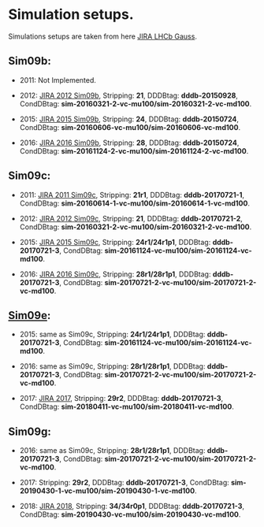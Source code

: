 # Simulation setups.

Simulations setups are taken from here [JIRA LHCb Gauss](https://its.cern.ch/jira/browse/LHCBGAUSS-602).

## Sim09b:

* 2011: Not Implemented.

* 2012: [JIRA 2012 Sim09b](https://its.cern.ch/jira/browse/LHCBGAUSS-957), Stripping: **21**, DDDBtag: **dddb-20150928**, CondDBtag: **sim-20160321-2-vc-mu100/sim-20160321-2-vc-md100**.

* 2015: [JIRA 2015 Sim09b](https://its.cern.ch/jira/browse/LHCBGAUSS-964), Stripping: **24**, DDDBtag: **dddb-20150724**, CondDBtag: **sim-20160606-vc-mu100/sim-20160606-vc-md100**.

* 2016: [JIRA 2016 Sim09b](https://its.cern.ch/jira/browse/LHCBGAUSS-968), Stripping: **28**, DDDBtag: **dddb-20150724**, CondDBtag: **sim-20161124-2-vc-mu100/sim-20161124-2-vc-md100**.


## Sim09c:

* 2011: [JIRA 2011 Sim09c](https://its.cern.ch/jira/browse/LHCBGAUSS-1186), Stripping: **21r1**, DDDBtag: **dddb-20170721-1**, CondDBtag: **sim-20160614-1-vc-mu100/sim-20160614-1-vc-md100**.

* 2012: [JIRA 2012 Sim09c](https://its.cern.ch/jira/browse/LHCBGAUSS-1185), Stripping: **21**, DDDBtag: **dddb-20170721-2**, CondDBtag: **sim-20160321-2-vc-mu100/sim-20160321-2-vc-md100**.

* 2015: [JIRA 2015 Sim09c](https://its.cern.ch/jira/browse/LHCBGAUSS-1184), Stripping: **24r1/24r1p1**, DDDBtag: **dddb-20170721-3**, CondDBtag: **sim-20161124-vc-mu100/sim-20161124-vc-md100**.

* 2016: [JIRA 2016 Sim09c](https://its.cern.ch/jira/browse/LHCBGAUSS-1183), Stripping: **28r1/28r1p1**, DDDBtag: **dddb-20170721-3**, CondDBtag: **sim-20170721-2-vc-mu100/sim-20170721-2-vc-md100**.


## [Sim09e](https://its.cern.ch/jira/browse/LHCBGAUSS-1547):


* 2015: same as Sim09c, Stripping: **24r1/24r1p1**, DDDBtag: **dddb-20170721-3**, CondDBtag: **sim-20161124-vc-mu100/sim-20161124-vc-md100**.

* 2016: same as Sim09c, Stripping: **28r1/28r1p1**, DDDBtag: **dddb-20170721-3**, CondDBtag: **sim-20170721-2-vc-mu100/sim-20170721-2-vc-md100**.

* 2017: [JIRA 2017](https://its.cern.ch/jira/browse/LHCBGAUSS-1190), Stripping: **29r2**, DDDBtag: **dddb-20170721-3**, CondDBtag: **sim-20180411-vc-mu100/sim-20180411-vc-md100**.


## Sim09g:


* 2016: same as Sim09c, Stripping: **28r1/28r1p1**, DDDBtag: **dddb-20170721-3**, CondDBtag: **sim-20170721-2-vc-mu100/sim-20170721-2-vc-md100**.

* 2017: Stripping: **29r2**, DDDBtag: **dddb-20170721-3**, CondDBtag: **sim-20190430-1-vc-mu100/sim-20190430-1-vc-md100**.

* 2018: [JIRA 2018](https://its.cern.ch/jira/browse/LHCBGAUSS-1532), Stripping: **34/34r0p1**, DDDBtag: **dddb-20170721-3**, CondDBtag: **sim-20190430-vc-mu100/sim-20190430-vc-md100**.
